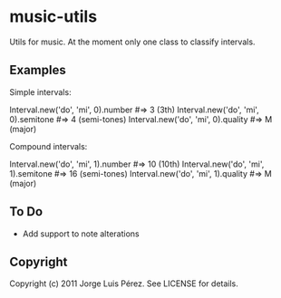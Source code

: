 music-utils
=========

Utils for music. At the moment only one class to classify intervals.

Examples
--------
  Simple intervals:
  
  Interval.new('do', 'mi', 0).number    #=> 3 (3th)
  Interval.new('do', 'mi', 0).semitone  #=> 4 (semi-tones)
  Interval.new('do', 'mi', 0).quality   #=> M (major)

  Compound intervals:
  
  Interval.new('do', 'mi', 1).number    #=> 10 (10th)
  Interval.new('do', 'mi', 1).semitone  #=> 16 (semi-tones)
  Interval.new('do', 'mi', 1).quality   #=> M (major)

To Do
-----
  * Add support to note alterations

Copyright
---------

Copyright (c) 2011 Jorge Luis Pérez. See LICENSE for details.

